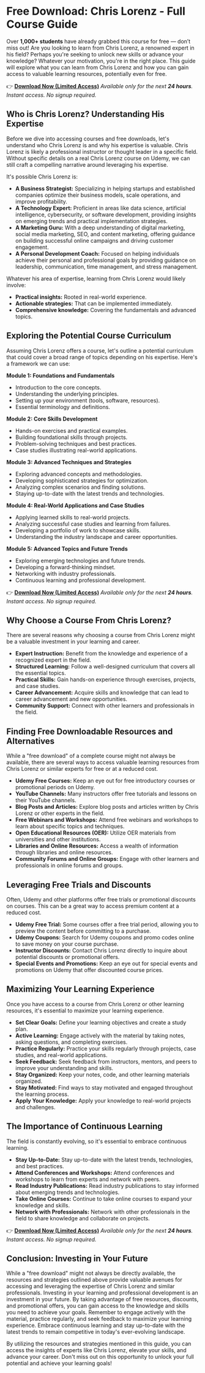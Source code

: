 # Free Download: Chris Lorenz - Full Course Guide

Over **1,000+ students** have already grabbed this course for free — don’t miss out! Are you looking to learn from Chris Lorenz, a renowned expert in his field? Perhaps you're seeking to unlock new skills or advance your knowledge? Whatever your motivation, you're in the right place. This guide will explore what you can learn from Chris Lorenz and how you can gain access to valuable learning resources, potentially even for free.

👉 [**Download Now (Limited Access)**](https://udemywork.com/chris-lorenz)
_Available only for the next **24 hours**. Instant access. No signup required._

## Who is Chris Lorenz? Understanding His Expertise

Before we dive into accessing courses and free downloads, let's understand who Chris Lorenz is and why his expertise is valuable. Chris Lorenz is likely a professional instructor or thought leader in a specific field. Without specific details on a real Chris Lorenz course on Udemy, we can still craft a compelling narrative around leveraging his expertise.

It's possible Chris Lorenz is:

*   **A Business Strategist:** Specializing in helping startups and established companies optimize their business models, scale operations, and improve profitability.
*   **A Technology Expert:** Proficient in areas like data science, artificial intelligence, cybersecurity, or software development, providing insights on emerging trends and practical implementation strategies.
*   **A Marketing Guru:** With a deep understanding of digital marketing, social media marketing, SEO, and content marketing, offering guidance on building successful online campaigns and driving customer engagement.
*   **A Personal Development Coach:** Focused on helping individuals achieve their personal and professional goals by providing guidance on leadership, communication, time management, and stress management.

Whatever his area of expertise, learning from Chris Lorenz would likely involve:

*   **Practical insights:** Rooted in real-world experience.
*   **Actionable strategies:** That can be implemented immediately.
*   **Comprehensive knowledge:** Covering the fundamentals and advanced topics.

## Exploring the Potential Course Curriculum

Assuming Chris Lorenz offers a course, let's outline a potential curriculum that could cover a broad range of topics depending on his expertise. Here's a framework we can use:

**Module 1: Foundations and Fundamentals**

*   Introduction to the core concepts.
*   Understanding the underlying principles.
*   Setting up your environment (tools, software, resources).
*   Essential terminology and definitions.

**Module 2: Core Skills Development**

*   Hands-on exercises and practical examples.
*   Building foundational skills through projects.
*   Problem-solving techniques and best practices.
*   Case studies illustrating real-world applications.

**Module 3: Advanced Techniques and Strategies**

*   Exploring advanced concepts and methodologies.
*   Developing sophisticated strategies for optimization.
*   Analyzing complex scenarios and finding solutions.
*   Staying up-to-date with the latest trends and technologies.

**Module 4: Real-World Applications and Case Studies**

*   Applying learned skills to real-world projects.
*   Analyzing successful case studies and learning from failures.
*   Developing a portfolio of work to showcase skills.
*   Understanding the industry landscape and career opportunities.

**Module 5: Advanced Topics and Future Trends**

*   Exploring emerging technologies and future trends.
*   Developing a forward-thinking mindset.
*   Networking with industry professionals.
*   Continuous learning and professional development.

👉 [**Download Now (Limited Access)**](https://udemywork.com/chris-lorenz)
_Available only for the next **24 hours**. Instant access. No signup required._

## Why Choose a Course From Chris Lorenz?

There are several reasons why choosing a course from Chris Lorenz might be a valuable investment in your learning and career.

*   **Expert Instruction:** Benefit from the knowledge and experience of a recognized expert in the field.
*   **Structured Learning:** Follow a well-designed curriculum that covers all the essential topics.
*   **Practical Skills:** Gain hands-on experience through exercises, projects, and case studies.
*   **Career Advancement:** Acquire skills and knowledge that can lead to career advancement and new opportunities.
*   **Community Support:** Connect with other learners and professionals in the field.

## Finding Free Downloadable Resources and Alternatives

While a "free download" of a complete course might not always be available, there are several ways to access valuable learning resources from Chris Lorenz or similar experts for free or at a reduced cost.

*   **Udemy Free Courses:** Keep an eye out for free introductory courses or promotional periods on Udemy.
*   **YouTube Channels:** Many instructors offer free tutorials and lessons on their YouTube channels.
*   **Blog Posts and Articles:** Explore blog posts and articles written by Chris Lorenz or other experts in the field.
*   **Free Webinars and Workshops:** Attend free webinars and workshops to learn about specific topics and techniques.
*   **Open Educational Resources (OER):** Utilize OER materials from universities and other institutions.
*   **Libraries and Online Resources:** Access a wealth of information through libraries and online resources.
*   **Community Forums and Online Groups:** Engage with other learners and professionals in online forums and groups.

## Leveraging Free Trials and Discounts

Often, Udemy and other platforms offer free trials or promotional discounts on courses. This can be a great way to access premium content at a reduced cost.

*   **Udemy Free Trial:** Some courses offer a free trial period, allowing you to preview the content before committing to a purchase.
*   **Udemy Coupons:** Search for Udemy coupons and promo codes online to save money on your course purchase.
*   **Instructor Discounts:** Contact Chris Lorenz directly to inquire about potential discounts or promotional offers.
*   **Special Events and Promotions:** Keep an eye out for special events and promotions on Udemy that offer discounted course prices.

## Maximizing Your Learning Experience

Once you have access to a course from Chris Lorenz or other learning resources, it's essential to maximize your learning experience.

*   **Set Clear Goals:** Define your learning objectives and create a study plan.
*   **Active Learning:** Engage actively with the material by taking notes, asking questions, and completing exercises.
*   **Practice Regularly:** Practice your skills regularly through projects, case studies, and real-world applications.
*   **Seek Feedback:** Seek feedback from instructors, mentors, and peers to improve your understanding and skills.
*   **Stay Organized:** Keep your notes, code, and other learning materials organized.
*   **Stay Motivated:** Find ways to stay motivated and engaged throughout the learning process.
*   **Apply Your Knowledge:** Apply your knowledge to real-world projects and challenges.

## The Importance of Continuous Learning

The field is constantly evolving, so it's essential to embrace continuous learning.

*   **Stay Up-to-Date:** Stay up-to-date with the latest trends, technologies, and best practices.
*   **Attend Conferences and Workshops:** Attend conferences and workshops to learn from experts and network with peers.
*   **Read Industry Publications:** Read industry publications to stay informed about emerging trends and technologies.
*   **Take Online Courses:** Continue to take online courses to expand your knowledge and skills.
*   **Network with Professionals:** Network with other professionals in the field to share knowledge and collaborate on projects.

👉 [**Download Now (Limited Access)**](https://udemywork.com/chris-lorenz)
_Available only for the next **24 hours**. Instant access. No signup required._

## Conclusion: Investing in Your Future

While a "free download" might not always be directly available, the resources and strategies outlined above provide valuable avenues for accessing and leveraging the expertise of Chris Lorenz and similar professionals. Investing in your learning and professional development is an investment in your future. By taking advantage of free resources, discounts, and promotional offers, you can gain access to the knowledge and skills you need to achieve your goals. Remember to engage actively with the material, practice regularly, and seek feedback to maximize your learning experience. Embrace continuous learning and stay up-to-date with the latest trends to remain competitive in today's ever-evolving landscape.

By utilizing the resources and strategies mentioned in this guide, you can access the insights of experts like Chris Lorenz, elevate your skills, and advance your career. Don't miss out on this opportunity to unlock your full potential and achieve your learning goals!
